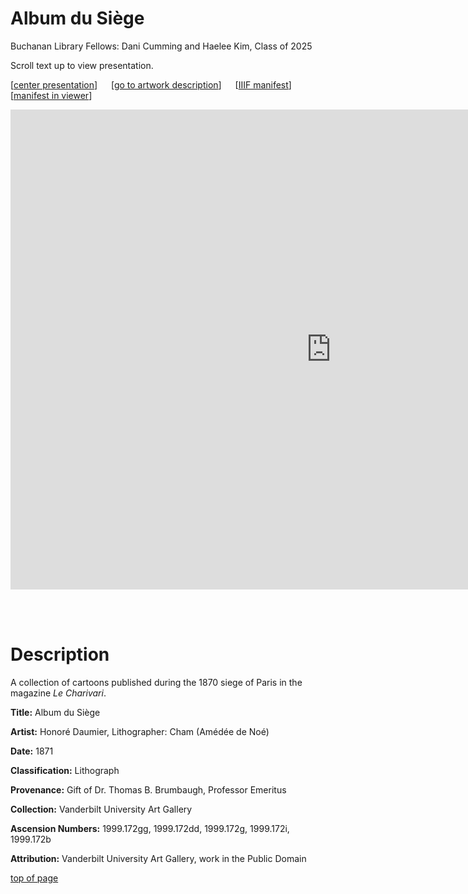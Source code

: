 # Album du Siège

Buchanan Library Fellows: Dani Cumming and Haelee Kim, Class of 2025

Scroll text up to view presentation.

\[[center presentation](#viewer)\] &emsp; \[[go to artwork description](#description)\] &emsp; \[<a href="https://iiif-manifest.library.vanderbilt.edu/gallery/album_du_siege.json" target="_blank">IIIF manifest</a>\] &emsp; \[<a href="https://ncsu-libraries.github.io/annona/tools/#/display?url=https%3A%2F%2Fiiif-manifest.library.vanderbilt.edu%2Fgallery%2Falbum_du_siege.json&viewtype=iiif-storyboard&manifesturl=&settings=%7B%22fullpage%22%3Atrue%7D" target="_blank">manifest in viewer</a>\]

<iframe id="viewer" src="https://www.exhibit.so/exhibits/cj9iKo5UOSKuxcwvw8Lg?embedded=true" width="1026" height="768" allowfullscreen allow="autoplay" frameborder="0"></iframe>

<br/><br/>

# Description

A collection of cartoons published during the 1870 siege of Paris in the magazine <em>Le Charivari</em>.

**Title:** Album du Siège 

**Artist:** Honoré Daumier, Lithographer: Cham (Amédée de Noé)

**Date:** 1871

**Classification:** Lithograph 

**Provenance:** Gift of Dr. Thomas B. Brumbaugh, Professor Emeritus

**Collection:** Vanderbilt University Art Gallery

**Ascension Numbers:** 1999.172gg, 1999.172dd, 1999.172g, 1999.172i, 1999.172b

**Attribution:** Vanderbilt University Art Gallery, work in the Public Domain

[top of page](#title)
